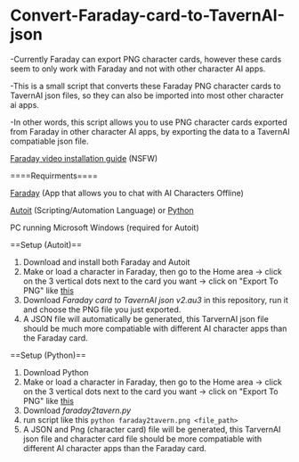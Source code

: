# Convert-Faraday-card-to-TavernAI-json
-Currently Faraday can export PNG character cards, however these cards seem to only work with Faraday and not with other character AI apps.

-This is a small script that converts these Faraday PNG character cards to TavernAI json files, so they can also be imported into most other character ai apps.

-In other words, this script allows you to use PNG character cards exported from Faraday in other character AI apps, by exporting the data to a TavernAI compatiable json file. 

[Faraday video installation guide](https://www.youtube.com/watch?v=Z-Jh2csesqc) (NSFW)

====Requirments====

[Faraday](https://faraday.dev/) (App that allows you to chat with AI Characters Offline)

[Autoit](https://www.autoitscript.com/cgi-bin/getfile.pl?autoit3/autoit-v3-setup.zip) (Scripting/Automation Language)
or [Python](https://www.python.org/)

PC running Microsoft Windows (required for Autoit)

==Setup (Autoit)==
1) Download and install both Faraday and Autoit
2) Make or load a character in Faraday, then go to the Home area -> click on the 3 vertical dots next to the card you want -> click on "Export To PNG" like [this](https://files.catbox.moe/i7zusw.png) 
3) Download *Faraday card to TavernAI json v2.au3* in this repository, run it and choose the PNG file you just exported.
4) A JSON file will automatically be generated, this TarvernAI json file should be much more compatiable with different AI character apps than the Faraday card.

==Setup (Python)==
1) Download Python
2) Make or load a character in Faraday, then go to the Home area -> click on the 3 vertical dots next to the card you want -> click on "Export To PNG" like [this](https://files.catbox.moe/i7zusw.png)
3) Download *faraday2tavern.py*
4) run script like this `python faraday2tavern.png <file_path>`
5) A JSON and Png (character card) file will be generated, this TarvernAI json file and character card file should be more compatiable with different AI character apps than the Faraday card.
